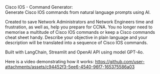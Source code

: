 Cisco IOS - Command Generator:\
Generate Cisco IOS commands from natural language prompts using AI.

Created to save Network Administrators and Network Engineers time and frustration, as well as, help you prepare for CCNA. You no longer need to memorise a multitude of Cisco IOS commands or keep a Cisco commands cheat sheet handy. Describe your objective in plain language and your description will be translated into a sequence of Cisco IOS commands.

Built with LangChain, Streamlit and OpenAI API using model GPT-4o.

Here is a video demonstrating how it works:
https://github.com/user-attachments/assets/c94452f3-5ee6-4540-96f7-165375586a03


